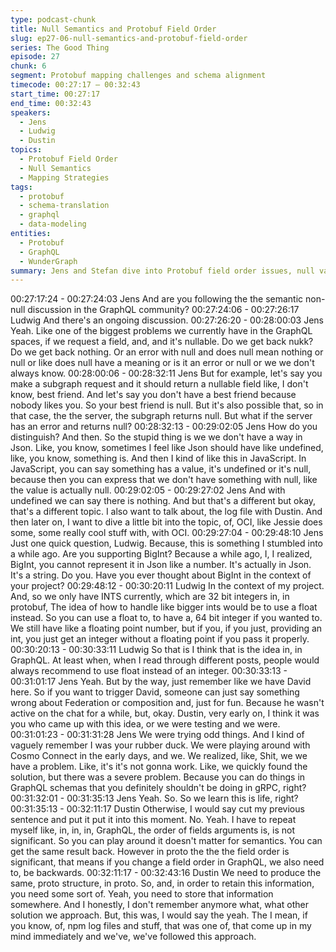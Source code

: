```yaml
---
type: podcast-chunk
title: Null Semantics and Protobuf Field Order
slug: ep27-06-null-semantics-and-protobuf-field-order
series: The Good Thing
episode: 27
chunk: 6
segment: Protobuf mapping challenges and schema alignment
timecode: 00:27:17 – 00:32:43
start_time: 00:27:17
end_time: 00:32:43
speakers:
  - Jens
  - Ludwig
  - Dustin
topics:
  - Protobuf Field Order
  - Null Semantics
  - Mapping Strategies
tags:
  - protobuf
  - schema-translation
  - graphql
  - data-modeling
entities:
  - Protobuf
  - GraphQL
  - WunderGraph
summary: Jens and Stefan dive into Protobuf field order issues, null value handling, and schema translation strategies for compatibility.
---
```

00:27:17:24 - 00:27:24:03
Jens
And are you following the the semantic non-null discussion in the GraphQL community?
00:27:24:06 - 00:27:26:17
Ludwig
And there's an ongoing discussion.
00:27:26:20 - 00:28:00:03
Jens
Yeah. Like one of the biggest problems we currently have in the GraphQL spaces, if we request
a field, and, and it's nullable. Do we get back nukk? Do we get back nothing. Or an error with
null and does null mean nothing or null or like does null have a meaning or is it an error or null
or we we don't always know.
00:28:00:06 - 00:28:32:11
Jens
But for example, let's say you make a subgraph request and it should return a nullable field like,
I don't know, best friend. And let's say you don't have a best friend because nobody likes you.
So your best friend is null. But it's also possible that, so in that case, the the server, the
subgraph returns null. But what if the server has an error and returns null?
00:28:32:13 - 00:29:02:05
Jens
How do you distinguish? And then. So the stupid thing is we we don't have a way in Json. Like,
you know, sometimes I feel like Json should have like undefined, like, you know, something is.
And then I kind of like this in JavaScript. In JavaScript, you can say something has a value, it's
undefined or it's null, because then you can express that we don't have something with null, like
the value is actually null.
00:29:02:05 - 00:29:27:02
Jens
And with undefined we can say there is nothing. And but that's a different but okay, that's a
different topic. I also want to talk about, the log file with Dustin. And then later on, I want to dive
a little bit into the topic, of, OCI, like Jessie does some, some really cool stuff with, with OCI.
00:29:27:04 - 00:29:48:10
Jens
Just one quick question, Ludwig. Because, this is something I stumbled into a while ago. Are
you supporting BigInt? Because a while ago, I, I realized, BigInt, you cannot represent it in Json
like a number. It's actually in Json. It's a string. Do you. Have you ever thought about BigInt in
the context of your project?
00:29:48:12 - 00:30:20:11
Ludwig
In the context of my project. And, so we only have INTS currently, which are 32 bit integers in, in
protobuf, The idea of how to handle like bigger ints would be to use a float instead. So you can
use a float to, to have a, 64 bit integer if you wanted to. We still have like a floating point
number, but if you, if you just, providing an int, you just get an integer without a floating point if
you pass it properly.
00:30:20:13 - 00:30:33:11
Ludwig
So that is I think that is the idea in, in GraphQL. At least when, when I read through different
posts, people would always recommend to use float instead of an integer.
00:30:33:13 - 00:31:01:17
Jens
Yeah. But by the way, just remember like we have David here. So if you want to trigger David,
someone can just say something wrong about Federation or composition and, just for fun.
Because he wasn't active on the chat for a while, but, okay. Dustin, very early on, I think it was
you who came up with this idea, or we were testing and we were.
00:31:01:23 - 00:31:31:28
Jens
We were trying odd things. And I kind of vaguely remember I was your rubber duck. We were
playing around with Cosmo Connect in the early days, and we. We realized, like, Shit, we we
have a problem. Like, it's it's not gonna work. Like, we quickly found the solution, but there was
a severe problem. Because you can do things in GraphQL schemas that you definitely shouldn't
be doing in gRPC, right?
00:31:32:01 - 00:31:35:13
Jens
Yeah. So. So we learn this is life, right?
00:31:35:13 - 00:32:11:17
Dustin
Otherwise, I would say cut my previous sentence and put it put it into this moment. No. Yeah. I
have to repeat myself like, in, in, in, GraphQL, the order of fields arguments is, is not significant.
So you can play around it doesn't matter for semantics. You can get the same result back.
However in proto the the the field order is significant, that means if you change a field order in
GraphQL, we also need to, be backwards.
00:32:11:17 - 00:32:43:16
Dustin
We need to produce the same, proto structure, in proto. So, and, in order to retain this
information, you need some sort of. Yeah, you need to store that information somewhere. And I
honestly, I don't remember anymore what, what other solution we approach. But, this was, I
would say the yeah. The I mean, if you know, of, npm log files and stuff, that was one of, that
come up in my mind immediately and we've, we've followed this approach.
